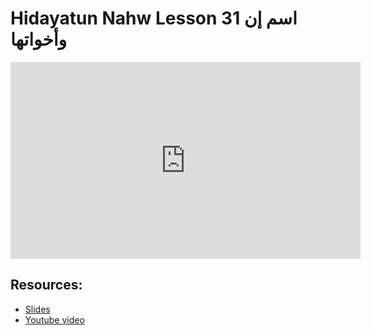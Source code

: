 # Hidayatun Nahw Lesson 31 اسم إن وأخواتها

<iframe width="560" height="315" src="https://www.youtube-nocookie.com/embed/gmOn5D2-Ko4?start=0" frameborder="0" allow="accelerometer; autoplay; encrypted-media; gyroscope; picture-in-picture" allowfullscreen="allowfullscreen"></iframe><BR>



## Resources:
- [Slides](https://github.com/arshare/resources_balagha_pdfs)
- [Youtube video](https://www.youtube.com/watch?v=gmOn5D2-Ko4&list=PLzn0qdi6JpdtdAyaM2yvvY1Yk9i4EpLHD&index=89)
